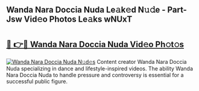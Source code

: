 ## Wanda Nara Doccia Nuda Le𝚊k𝚎d N𝚞𝚍e - Part-Jsw Vid𝚎o Photos Le𝚊ks wNUxT

# <h2><a href="http://fbcp5b7.evod.top/?m=Wanda+Nara+Doccia+Nuda">🔗 👉🔴 Wanda Nara Doccia Nuda Vid𝚎o Ph𝚘t𝚘s</a></h2>

[![Wanda Nara Doccia Nuda N𝚞d𝚎s](https://i.imgur.com/8V9OHl7.gif)](http://fbcp5b7.evod.top/?m=Wanda+Nara+Doccia+Nuda)
Content creator Wanda Nara Doccia Nuda specializing in dance and lifestyle-inspired videos. The ability Wanda Nara Doccia Nuda to handle pressure and controversy is essential for a successful public figure. 
